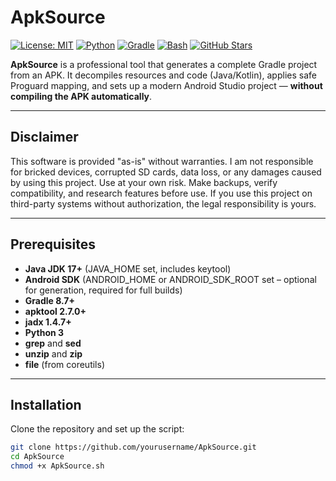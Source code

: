 # ApkSource

[![License: MIT](https://img.shields.io/badge/License-MIT-blue.svg)](LICENSE)
[![Python](https://img.shields.io/badge/Python-3.x-blue.svg)](https://www.python.org/)
[![Gradle](https://img.shields.io/badge/Gradle-8.7-green.svg)](https://gradle.org/)
[![Bash](https://img.shields.io/badge/Bash-Script-yellow.svg)](https://www.gnu.org/software/bash/)
[![GitHub Stars](https://img.shields.io/github/stars/Llucs/ApkSource.svg?style=social)](https://github.com/Llucs/ApkSource/stargazers)

**ApkSource** is a professional tool that generates a complete Gradle project from an APK. It decompiles resources and code (Java/Kotlin), applies safe Proguard mapping, and sets up a modern Android Studio project — **without compiling the APK automatically**.

---

## Disclaimer

This software is provided "as-is" without warranties. I am not responsible for bricked devices, corrupted SD cards, data loss, or any damages caused by using this project. Use at your own risk. Make backups, verify compatibility, and research features before use. If you use this project on third-party systems without authorization, the legal responsibility is yours.

---

## Prerequisites

- **Java JDK 17+** (JAVA_HOME set, includes keytool)
- **Android SDK** (ANDROID_HOME or ANDROID_SDK_ROOT set – optional for generation, required for full builds)
- **Gradle 8.7+**
- **apktool 2.7.0+**
- **jadx 1.4.7+**
- **Python 3**
- **grep** and **sed**
- **unzip** and **zip**
- **file** (from coreutils)

---

## Installation

Clone the repository and set up the script:

```bash
git clone https://github.com/yourusername/ApkSource.git
cd ApkSource
chmod +x ApkSource.sh